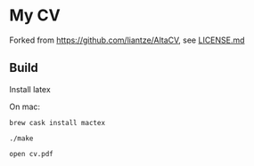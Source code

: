 # My CV

Forked from https://github.com/liantze/AltaCV, see [LICENSE.md](LICENSE.md)

## Build

Install latex

On mac:

    brew cask install mactex

    ./make

    open cv.pdf
